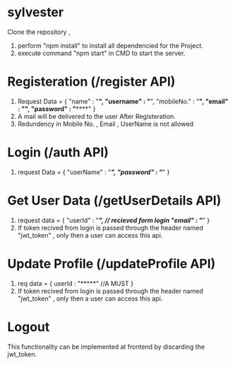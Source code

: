 # sylvester
Clone the repository , 
1. perform "npm install" to install all dependencied for the Project.
2. execute command "npm start" in CMD to start the server.
# Registeration (/register API)
1. Request Data = {
    "name" : "******",
    "username" : "******",
    "mobileNo." : "******",
    "email" : "********",
    "password" : "******"
    }
2. A mail will be delivered to the user After Registeration.
3. Redundency in Mobile No. , Email , UserName is not allowed
    
# Login (/auth API)
1. request Data = {
  "userName" : "*****",
  "password" : "*****"
}
# Get User Data (/getUserDetails API)
1. request data = {
  "userId" : "***********", // recieved form login
  "email" : "***********"
}
2. If token recived from login is passed through the header named "jwt_token" , only then a user can access this api.
# Update Profile (/updateProfile API)
1. req data = {
  userId : "*****" //A MUST
}
2. If token recived from login is passed through the header named "jwt_token" , only then a user can access this api.

# Logout
This functionality can be implemented at frontend by discarding the jwt_token.
